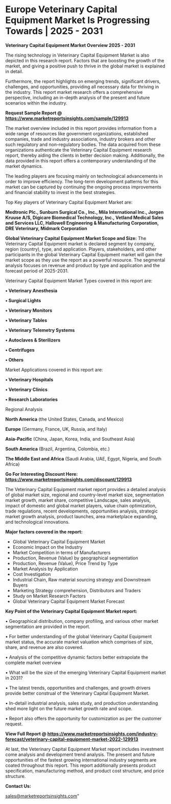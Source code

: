 # Europe Veterinary Capital Equipment Market Is Progressing Towards | 2025 - 2031

<Strong> Veterinary Capital Equipment Market Overview 2025 - 2031</strong>

The rising technology in Veterinary Capital Equipment Market is also depicted in this research report. Factors that are boosting the growth of the market, and giving a positive push to thrive in the global market is explained in detail.

Furthermore, the report highlights on emerging trends, significant drivers, challenges, and opportunities, providing all necessary data for thriving in the industry. This report market research offers a comprehensive perspective, including an in-depth analysis of the present and future scenarios within the industry.

<strong>Request Sample Report @ <a href=https://www.marketreportsinsights.com/sample/129913>https://www.marketreportsinsights.com/sample/129913</a></strong>

The market overview included in this report provides information from a wide range of resources like government organizations, established companies, trade and industry associations, industry brokers and other such regulatory and non-regulatory bodies. The data acquired from these organizations authenticate the Veterinary Capital Equipment research report, thereby aiding the clients in better decision making. Additionally, the data provided in this report offers a contemporary understanding of the market dynamics.

The leading players are focusing mainly on technological advancements in order to improve efficiency. The long-term development patterns for this market can be captured by continuing the ongoing process improvements and financial stability to invest in the best strategies.

Top Key players of Veterinary Capital Equipment Market are:

<strong>Medtronic Plc., Sunburn Surgical Co., Inc., Mila International Inc., Jorgen Kruuse A/S, Digicare Biomedical Technology, Inc., Vetland Medical Sales and Services LLC, Hallowell Engineering & Manufacturing Corporation, DRE Veterinary, Midmark Corporation</strong>

<strong><b>Global Veterinary Capital Equipment Market Scope and Size:</b></strong>
The Veterinary Capital Equipment market is declared segment by company, region (country), type, and application. Players, stakeholders, and other participants in the global Veterinary Capital Equipment market will gain the market scope as they use the report as a powerful resource. The segmental analysis focuses on revenue and product by type and application and the forecast period of 2025-2031.

Veterinary Capital Equipment Market Types covered in this report are:

<strong>• Veterinary Anesthesia

• Surgical Lights

• Veterinary Monitors

• Veterinary Tables

• Veterinary Telemetry Systems

• Autoclaves & Sterilizers

• Centrifuges

• Others</strong>

Market Applications covered in this report are:

<strong>• Veterinary Hospitals

• Veterinary Clinics

• Research Laboratories</strong> 

Regional Analysis

<strong>North America</strong> (the United States, Canada, and Mexico)

<strong>Europe</strong> (Germany, France, UK, Russia, and Italy)

<strong>Asia-Pacific</strong> (China, Japan, Korea, India, and Southeast Asia)

<strong>South America</strong> (Brazil, Argentina, Colombia, etc.)

<strong>The Middle East and Africa</strong> (Saudi Arabia, UAE, Egypt, Nigeria, and South Africa)

<strong>Go For Interesting Discount Here: <a href=https://www.marketreportsinsights.com/discount/129913>https://www.marketreportsinsights.com/discount/129913</a></strong>

The Veterinary Capital Equipment market report provides a detailed analysis of global market size, regional and country-level market size, segmentation market growth, market share, competitive Landscape, sales analysis, impact of domestic and global market players, value chain optimization, trade regulations, recent developments, opportunities analysis, strategic market growth analysis, product launches, area marketplace expanding, and technological innovations.

<strong><b>Major factors covered in the report:</b></strong>
<ul>
  <li>Global Veterinary Capital Equipment Market </li>
  <li>Economic Impact on the Industry</li>
  <li>Market Competition in terms of Manufacturers</li>
  <li>Production, Revenue (Value) by geographical segmentation</li>
  <li>Production, Revenue (Value), Price Trend by Type</li>
  <li>Market Analysis by Application</li>
  <li>Cost Investigation</li>
  <li>Industrial Chain, Raw material sourcing strategy and Downstream Buyers</li>
  <li>Marketing Strategy comprehension, Distributors and Traders</li>
  <li>Study on Market Research Factors</li>
  <li>Global Veterinary Capital Equipment Market Forecast</li>
</ul>

<strong><b>Key Point of the Veterinary Capital Equipment Market report:</b></strong>

• Geographical distribution, company profiling, and various other market segmentation are provided in the report.

• For better understanding of the global Veterinary Capital Equipment market status, the accurate market valuation which comprises of size, share, and revenue are also covered.

• Analysis of the competitive dynamic factors better extrapolate the complete market overview

• What will be the size of the emerging Veterinary Capital Equipment market in 2031?

• The latest trends, opportunities and challenges, and growth drivers provide better construal of the Veterinary Capital Equipment Market.

• In-detail industrial analysis, sales study, and production understanding shed more light on the future market growth rate and scope.

• Report also offers the opportunity for customization as per the customer request.

<strong><b>View Full Report @ <a href=https://www.marketreportsinsights.com/industry-forecast/veterinary-capital-equipment-market-2022-129913>https://www.marketreportsinsights.com/industry-forecast/veterinary-capital-equipment-market-2022-129913</a></b></strong>


At last, the Veterinary Capital Equipment Market report includes investment come analysis and development trend analysis. The present and future opportunities of the fastest growing international industry segments are coated throughout this report. This report additionally presents product specification, manufacturing method, and product cost structure, and price structure.

<strong>Contact Us:</strong>

sales@marketreportsinsights.com"
